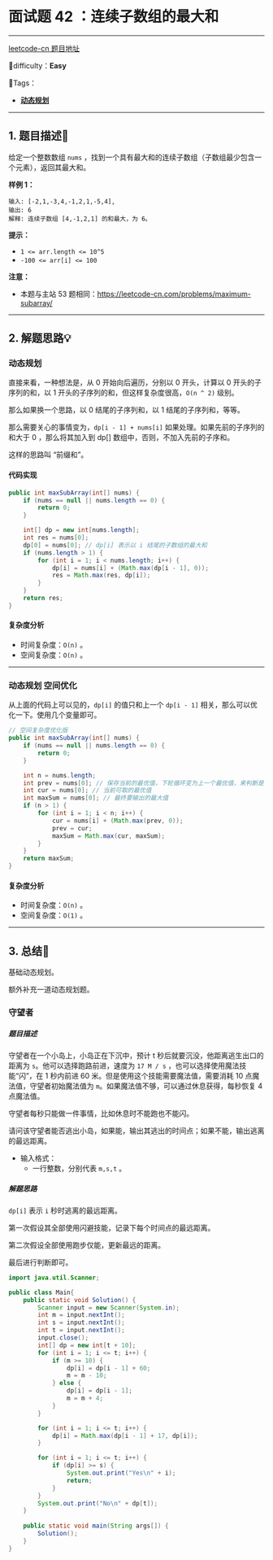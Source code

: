 # 面试题 42 ：连续子数组的最大和

---

[leetcode-cn 题目地址](https://leetcode-cn.com/problems/lian-xu-zi-shu-zu-de-zui-da-he-lcof/)

📗difficulty：**Easy**	

🎯Tags：

+ **[动态规划](https://leetcode-cn.com/tag/dynamic-programming/)**



---

## 1. 题目描述📃

 给定一个整数数组 `nums` ，找到一个具有最大和的连续子数组（子数组最少包含一个元素），返回其最大和。 

**样例 1：**

```
输入: [-2,1,-3,4,-1,2,1,-5,4],
输出: 6
解释: 连续子数组 [4,-1,2,1] 的和最大，为 6。
```



**提示：**

- `1 <= arr.length <= 10^5`
- `-100 <= arr[i] <= 100`

**注意：**

+ 本题与主站 53 题相同：https://leetcode-cn.com/problems/maximum-subarray/

---

## 2. 解题思路💡

### 动态规划

直接来看，一种想法是，从 0 开始向后遍历，分别以 0 开头，计算以 0 开头的子序列的和，以 1 开头的子序列的和，但这样复杂度很高，`O(n ^ 2)` 级别。

那么如果换一个思路，以 0 结尾的子序列和，以 1 结尾的子序列和，等等。

那么需要关心的事情变为，`dp[i - 1] + nums[i]` 如果处理。如果先前的子序列的和大于 0 ，那么将其加入到 dp[] 数组中，否则，不加入先前的子序和。

这样的思路叫 “前缀和”。



#### 代码实现

```java
public int maxSubArray(int[] nums) {
    if (nums == null || nums.length == 0) {
        return 0;
    }

    int[] dp = new int[nums.length];
    int res = nums[0];
    dp[0] = nums[0]; // dp[i] 表示以 i 结尾的子数组的最大和
    if (nums.length > 1) {
        for (int i = 1; i < nums.length; i++) {
            dp[i] = nums[i] + (Math.max(dp[i - 1], 0));
            res = Math.max(res, dp[i]);
        }
    }
    return res;
}
```



#### 复杂度分析

+ 时间复杂度：`O(n)` 。
+ 空间复杂度：`O(n)` 。

---

### 动态规划 空间优化

从上面的代码上可以见的，`dp[i]` 的值只和上一个 `dp[i - 1]` 相关，那么可以优化一下。使用几个变量即可。



```java
// 空间复杂度优化版
public int maxSubArray(int[] nums) {
    if (nums == null || nums.length == 0) {
        return 0;
    }

    int n = nums.length;
    int prev = nums[0]; // 保存当前的最优值，下轮循环变为上一个最优值，来判断是不是要加入 上轮的最优值
    int cur = nums[0]; // 当前可取的最优值
    int maxSum = nums[0]; // 最终要输出的最大值
    if (n > 1) {
        for (int i = 1; i < n; i++) {
            cur = nums[i] + (Math.max(prev, 0));
            prev = cur;
            maxSum = Math.max(cur, maxSum);
        }
    }
    return maxSum;
}
```



#### 复杂度分析

+ 时间复杂度：`O(n)` 。
+ 空间复杂度：`O(1)` 。



---

## 3. 总结🎯

基础动态规划。

额外补充一道动态规划题。



### 守望者

##### 题目描述

守望者在一个小岛上，小岛正在下沉中，预计 t 秒后就要沉没，他距离逃生出口的距离为 `s`。他可以选择跑路前进，速度为 `17 M / s` ，也可以选择使用魔法技能“闪”，在 1 秒内前进 60 米。但是使用这个技能需要魔法值，需要消耗 10 点魔法值，守望者初始魔法值为 `m`。如果魔法值不够，可以通过休息获得，每秒恢复 4 点魔法值。

守望者每秒只能做一件事情，比如休息时不能跑也不能闪。

请问该守望者能否逃出小岛，如果能，输出其逃出的时间点；如果不能，输出逃离的最远距离。

+ 输入格式：
    + 一行整数，分别代表 `m,s,t` 。

##### 解题思路

`dp[i]` 表示 `i` 秒时逃离的最远距离。

第一次假设其全部使用闪避技能，记录下每个时间点的最远距离。

第二次假设全部使用跑步仅能，更新最远的距离。

最后进行判断即可。

```java
import java.util.Scanner;

public class Main{
    public static void Solution() {
    	Scanner input = new Scanner(System.in);
        int m = input.nextInt();
        int s = input.nextInt();
        int t = input.nextInt();
        input.close();
        int[] dp = new int[t + 10];
        for (int i = 1; i <= t; i++) {
            if (m >= 10) {
                dp[i] = dp[i - 1] + 60;
                m = m - 10;
            } else {
                dp[i] = dp[i - 1];
                m = m + 4;
            }
        }

        for (int i = 1; i <= t; i++) {
            dp[i] = Math.max(dp[i - 1] + 17, dp[i]);
        }

        for (int i = 1; i <= t; i++) {
            if (dp[i] >= s) {
                System.out.print("Yes\n" + i);
                return;
            }
        }
        System.out.print("No\n" + dp[t]);
    }
    
    public static void main(String args[]) {
        Solution();
    }
}
```


